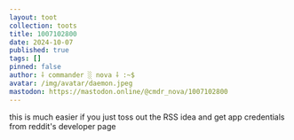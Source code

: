 ```yaml
---
layout: toot
collection: toots
title: 1007102800
date: 2024-10-07
published: true
tags: []
pinned: false
author: ⸸ commander ░ nova ⸸ :~$
avatar: /img/avatar/daemon.jpeg
mastodon: https://mastodon.online/@cmdr_nova/1007102800
---
```


this is much easier if you just toss out the RSS idea and get app credentials from reddit's developer page
